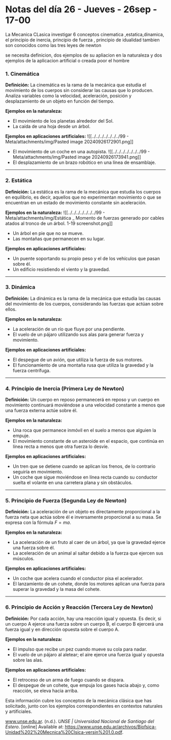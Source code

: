 # Notas del día 26 - Jueves - 26sep - 17-00

La Mecanica CLasica 
	investigar 6 conceptos cinematica ,estatica,dinamica, el principio de inercia, principio de fuerza , principio de idualidad tambien son conocidos como las tres leyes de newton 
	
se necesita definicion, dos ejemplos de su apliacion en la naturaleza y dos ejemplos de la aplicacion artificial o creada poor el hombre





### **1. Cinemática**
**Definición:** 
La cinemática es la rama de la mecánica que estudia el movimiento de los cuerpos sin considerar las causas que lo producen. Analiza variables como la velocidad, aceleración, posición y desplazamiento de un objeto en función del tiempo.

**Ejemplos en la naturaleza:**
- El movimiento de los planetas alrededor del Sol.
- La caída de una hoja desde un árbol.

**Ejemplos en aplicaciones artificiales:**
![[../../../../../../../99 - Meta/attachments/img/Pasted image 20240926172901.png]]

- El movimiento de un coche en una autopista.
 ![[../../../../../../../99 - Meta/attachments/img/Pasted image 20240926173941.png]]
- El desplazamiento de un brazo robótico en una línea de ensamblaje.

---

### **2. Estática**
**Definición:** 
La estática es la rama de la mecánica que estudia los cuerpos en equilibrio, es decir, aquellos que no experimentan movimiento o que se encuentran en un estado de movimiento constante sin aceleración.

**Ejemplos en la naturaleza:**
![[../../../../../../../99 - Meta/attachments/img/Estática _ Momento de fuerzas generado por cables atados al tronco de un árbol. 1-19 screenshot.png]]
- Un árbol en pie que no se mueve.
- Las montañas que permanecen en su lugar.

**Ejemplos en aplicaciones artificiales:**
- Un puente soportando su propio peso y el de los vehículos que pasan sobre él.
- Un edificio resistiendo el viento y la gravedad.

---

### **3. Dinámica**
**Definición:** 
La dinámica es la rama de la mecánica que estudia las causas del movimiento de los cuerpos, considerando las fuerzas que actúan sobre ellos.

**Ejemplos en la naturaleza:**
- La aceleración de un río que fluye por una pendiente.
- El vuelo de un pájaro utilizando sus alas para generar fuerza y movimiento.

**Ejemplos en aplicaciones artificiales:**
- El despegue de un avión, que utiliza la fuerza de sus motores.
- El funcionamiento de una montaña rusa que utiliza la gravedad y la fuerza centrífuga.

---

### **4. Principio de Inercia (Primera Ley de Newton)**
**Definición:** 
Un cuerpo en reposo permanecerá en reposo y un cuerpo en movimiento continuará moviéndose a una velocidad constante a menos que una fuerza externa actúe sobre él.

**Ejemplos en la naturaleza:**
- Una roca que permanece inmóvil en el suelo a menos que alguien la empuje.
- El movimiento constante de un asteroide en el espacio, que continúa en línea recta a menos que otra fuerza lo desvíe.

**Ejemplos en aplicaciones artificiales:**
- Un tren que se detiene cuando se aplican los frenos, de lo contrario seguiría en movimiento.
- Un coche que sigue moviéndose en línea recta cuando su conductor suelta el volante en una carretera plana y sin obstáculos.

---

### **5. Principio de Fuerza (Segunda Ley de Newton)**
**Definición:** 
La aceleración de un objeto es directamente proporcional a la fuerza neta que actúa sobre él e inversamente proporcional a su masa. Se expresa con la fórmula $F = ma$.

**Ejemplos en la naturaleza:**
- La aceleración de un fruto al caer de un árbol, ya que la gravedad ejerce una fuerza sobre él.
- La aceleración de un animal al saltar debido a la fuerza que ejercen sus músculos.

**Ejemplos en aplicaciones artificiales:**
- Un coche que acelera cuando el conductor pisa el acelerador.
- El lanzamiento de un cohete, donde los motores aplican una fuerza para superar la gravedad y la masa del cohete.

---

### **6. Principio de Acción y Reacción (Tercera Ley de Newton)**
**Definición:** 
Por cada acción, hay una reacción igual y opuesta. Es decir, si un cuerpo A ejerce una fuerza sobre un cuerpo B, el cuerpo B ejercerá una fuerza igual y en dirección opuesta sobre el cuerpo A.

**Ejemplos en la naturaleza:**
- El impulso que recibe un pez cuando mueve su cola para nadar.
- El vuelo de un pájaro al aletear; el aire ejerce una fuerza igual y opuesta sobre las alas.

**Ejemplos en aplicaciones artificiales:**
- El retroceso de un arma de fuego cuando se dispara.
- El despegue de un cohete, que empuja los gases hacia abajo y, como reacción, se eleva hacia arriba.

Esta información cubre los conceptos de la mecánica clásica que has solicitado, junto con los ejemplos correspondientes en contextos naturales y artificiales.





www.unse.edu.ar. (n.d.). _UNSE | Universidad Nacional de Santiago del Estero_. [online] Available at: https://www.unse.edu.ar/archivos/Biofsica-Unidad%202%20Mecnica%20Clsica-versin%201.0.pdf.

	‌